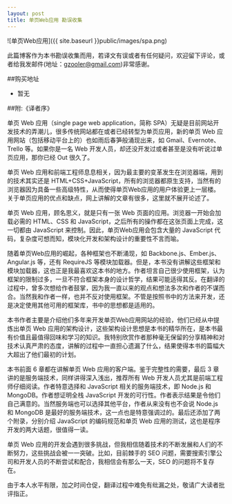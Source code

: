```yaml
---
layout: post
title: 单页Web应用 勘误收集
---
```



![单页Web应用]({{ site.baseurl }}public/images/spa.png)

此篇博客作为本书勘误收集而用，若译文有误或者有任何疑问，欢迎留下评论，或者给我发邮件(地址：<gzooler@gmail.com>)非常感谢。

##购买地址
* 暂无

##附:《译者序》

单页 Web 应用（single page web application，简称 SPA）无疑是目前网站开发技术的弄潮儿，很多传统网站都在或者已经转型为单页应用，新的单页 Web 应用网站（包括移动平台上的）也如雨后春笋般涌现出来，如 Gmail、Evernote、Trello 等。如果你是一名 Web 开发人员，却还没开发过或者甚至是没有听说过单页应用，那你已经 Out 很久了。

单页 Web 应用和前端工程师息息相关，因为最主要的变革发生在浏览器端，用到的技术其实还是 HTML+CSS+JavaScript，所有的浏览器都原生支持，当然有的浏览器因为具备一些高级特性，从而使得单页Web应用的用户体验更上一层楼。关于单页应用的优点和缺点，网上讲解的文章有很多，这里就不展开论述了。

单页 Web 应用，顾名思义，就是只有一张 Web 页面的应用。浏览器一开始会加载必需的 HTML、CSS 和 JavaScript，之后所有的操作都在这张页面上完成，这一切都由 JavaScript 来控制。因此，单页Web应用会包含大量的 JavaScript 代码，复杂度可想而知，模块化开发和架构设计的重要性不言而喻。

随着单页Web应用的崛起，各种框架也不断涌现，如 Backbone.js、Ember.js、Angular.js 等，还有 RequireJS 等模块加载器。但是，本书没有讲解这些框架和模块加载器，这也正是我最喜欢这本书的地方。作者坦言自己很少使用框架，认为框架的限制过多，一旦不符合框架本身的设计哲学，结果可能适得其反。在翻译的过程中，曾多次想给作者鼓掌，因为我一直以来的观点和想法多次和作者的不谋而合。当然我和作者一样，也并不反对使用框架。不管是按照书中的方法来开发，还是决定使用其他可用的框架库，书中的思想都是适用的。

本书作者主要是介绍他们多年来开发单页Web应用网站的经验，他们已经从中提炼出单页 Web 应用的架构设计，这些架构设计思想是本书的精华所在，是本书最有价值且最值得回味和学习的知识。我特别欣赏作者那种毫无保留的分享精神和对技术认真严肃的态度，讲解的过程中一直担心遗漏了什么，结果使得本书的篇幅大大超出了他们最初的计划。

本书前面 6 章都在讲解单页 Web 应用的客户端。鉴于完整性的需要，最后 3 章讲的是服务端技术，同样讲得深入浅出，推荐所有 Web 开发人员尤其是前端工程师仔细阅读。作者特意选择和 JavaScript 相关的服务端技术，即 Node.js 和 MongoDB。作者想证明全栈 JavaScript 开发的可行性。作者表示结果是令他们自己满意的。当然服务端也可以选择其他平台，作者从来没有也不会说 Node.js 和 MongoDB 是最好的服务端技术，这一点也是特意强调过的。最后还添加了两个附录，分别介绍 JavaScript 的编码规范和单页 Web 应用的测试，这也是程序开发的两大话题，很值得一读。

单页 Web 应用的开发会遇到很多挑战，但我相信随着技术的不断发展和人们的不断努力，这些挑战会被一一突破。比如，目前棘手的 SEO 问题，需要搜索引擎公司和开发人员的不断尝试和配合，我相信会有那么一天，SEO 的问题将不复存在。

由于本人水平有限，加之时间仓促，翻译过程中难免有纰漏之处，敬请广大读者批评指正。





